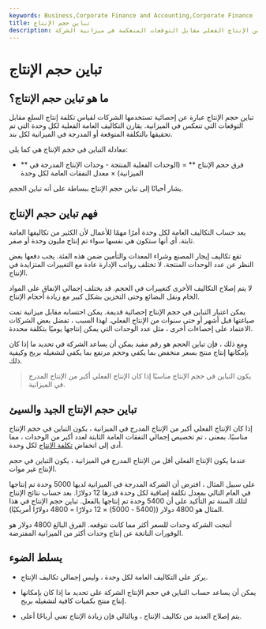 ```yaml
---
keywords: Business,Corporate Finance and Accounting,Corporate Finance
title: تباين حجم الإنتاج
description: يقيس التباين في حجم الإنتاج التكلفة العامة لكل وحدة من الإنتاج الفعلي مقابل التوقعات المنعكسة في ميزانية الشركة.
---
```


# تباين حجم الإنتاج
## ما هو تباين حجم الإنتاج؟

تباين حجم الإنتاج عبارة عن إحصائية تستخدمها الشركات لقياس تكلفة إنتاج السلع مقابل التوقعات التي تنعكس في الميزانية. يقارن التكاليف العامة الفعلية لكل وحدة التي تم تحقيقها بالتكلفة المتوقعة أو المدرجة في الميزانية لكل بند.

معادلة التباين في حجم الإنتاج هي كما يلي:

- ** فرق حجم الإنتاج ** = (الوحدات الفعلية المنتجة - وحدات الإنتاج المدرجة في الميزانية) × معدل النفقات العامة لكل وحدة

يشار أحيانًا إلى تباين حجم الإنتاج ببساطة على أنه تباين الحجم.

## فهم تباين حجم الإنتاج

يعد حساب التكاليف العامة لكل وحدة أمرًا مهمًا للأعمال لأن الكثير من تكاليفها العامة ثابتة. أي أنها ستكون هي نفسها سواء تم إنتاج مليون وحدة أو صفر.

تقع تكاليف إيجار المصنع وشراء المعدات والتأمين ضمن هذه الفئة. يجب دفعها بغض النظر عن عدد الوحدات المنتجة. لا تختلف رواتب الإدارة عادة مع التغييرات المتزايدة في الإنتاج.

لا يتم إصلاح التكاليف الأخرى كتغييرات في الحجم. قد يختلف إجمالي الإنفاق على المواد الخام ونقل البضائع وحتى التخزين بشكل كبير مع زيادة أحجام الإنتاج.

يمكن اعتبار التباين في حجم الإنتاج إحصائية قديمة. يمكن احتسابه مقابل ميزانية تمت صياغتها قبل أشهر أو حتى سنوات من الإنتاج الفعلي. لهذا السبب ، تفضل بعض الشركات الاعتماد على إحصاءات أخرى ، مثل عدد الوحدات التي يمكن إنتاجها يوميًا بتكلفة محددة.

ومع ذلك ، فإن تباين الحجم هو رقم مفيد يمكن أن يساعد الشركة في تحديد ما إذا كان بإمكانها إنتاج منتج بسعر منخفض بما يكفي وحجم مرتفع بما يكفي لتشغيله بربح وكيفية ذلك.

> يكون التباين في حجم الإنتاج مناسبًا إذا كان الإنتاج الفعلي أكبر من الإنتاج المدرج في الميزانية.

>

## تباين حجم الإنتاج الجيد والسيئ

إذا كان الإنتاج الفعلي أكبر من الإنتاج المدرج في الميزانية ، يكون التباين في حجم الإنتاج مناسبًا. بمعنى ، تم تخصيص إجمالي النفقات العامة الثابتة لعدد أكبر من الوحدات ، مما أدى إلى انخفاض [تكلفة الإنتاج](/production-cost) لكل وحدة.

عندما يكون الإنتاج الفعلي أقل من الإنتاج المدرج في الميزانية ، يكون التباين في حجم الإنتاج غير موات.

على سبيل المثال ، افترض أن الشركة المدرجة في الميزانية لديها 5000 وحدة تم إنتاجها في العام التالي بمعدل تكلفة إضافية لكل وحدة قدرها 12 دولارًا. بعد حساب نتائج الإنتاج لتلك السنة تم التأكيد على أن 5400 وحدة تم إنتاجها بالفعل. تباين حجم الإنتاج في هذا المثال هو 4800 دولار ((5400 - 5000) × 12 دولارًا = 4800 دولارًا أمريكيًا).

أنتجت الشركة وحدات للسعر أكثر مما كانت تتوقعه. الفرق البالغ 4800 دولار هو الوفورات الناتجة عن إنتاج وحدات أكثر من الميزانية المفترضة.

## يسلط الضوء

- يركز على التكاليف العامة لكل وحدة ، وليس إجمالي تكاليف الإنتاج.

- يمكن أن يساعد حساب التباين في حجم الإنتاج الشركة على تحديد ما إذا كان بإمكانها إنتاج منتج بكميات كافية لتشغيله بربح.

- يتم إصلاح العديد من تكاليف الإنتاج ، وبالتالي فإن زيادة الإنتاج تعني أرباحًا أعلى.

